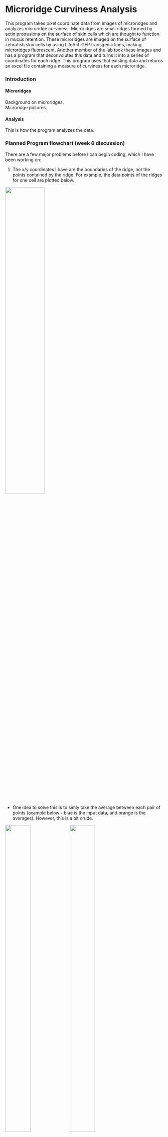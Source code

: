 # Microridge Curviness Analysis

This program takes pixel coordinate data from images of microridges and analyzes microridge 
curviness. Microridges are small ridges formed by actin protrusions on the surface of skin cells 
which are thought to function in mucus retention. These microridges are imaged on the surface 
of zebrafish skin cells by using LifeAct-GFP transgenic lines, making microridges 
fluorescent. Another member of the lab took these images and has a program that deconvolutes 
this data and turns it into a series of coordinates for each ridge. This program uses that 
existing data and returns an excel file containing a measure of curviness for each microridge.

### Introduction
#### Microridges
Background on microridges.  
Microridge pictures.
#### Analysis
This is how the program analyzes the data.

### Planned Program flowchart (week 6 discussion)
There are a few major problems before I can begin coding, which I have been working on:
1. The x/y coordinates I have are the boundaries of the ridge, not the points contained by the 
ridge. For example, the data points of the ridges for one cell are plotted below.
<img src="https://github.com/hamarkovic/Microridge_Curviness_Analysis/blob/master/W6_Dicussion_whole_cell_example.png" width="50%" height="50%">
    
* One idea to solve this is to simly take the average between each pair of points (example below - blue is the input data, and orange is the averages). However, this is a bit crude.

<img src="https://github.com/hamarkovic/Microridge_Curviness_Analysis/blob/master/W6_Discussion_ex_graph_points.png" width="40%" height="50%"> <img src="https://github.com/hamarkovic/Microridge_Curviness_Analysis/blob/master/W6_Discussion_ex_graph_lines.png" width="40%" height="50%">
    
* The goal is to use the existing data to create a new set of points which better represent
the actual shape of the microridge.

2. The other issue, once a more representative dataset is determined, is how to calculate curvature
from these pixels or lines.
* If all else fails, I could simply calculate the first and second derivative between points (instantaneous derivatives).
The second derivative itself should be a crude measure of curvature, but I can also use a formula
such as this (from [this website](http://tutorial.math.lamar.edu/Classes/CalcIII/Curvature.aspx)). This value for each point of the ridge would most likely be added and divided by ridge length:

<img src="https://github.com/hamarkovic/Microridge_Curviness_Analysis/blob/master/W6_curvature_fomula.png" width="50%">

3. We have not yet started learning R, and I would like to write this program in R.

I have also created a flowchart for how the program should work once these issues are resolved:
1. Get raw data from user, combine cell types with the same manipulation or at the same developmental time point into one table
2. Transform the raw data into points that better represent microridge shape
3. Calculate the curvature of each microridge from these points
4. Output the curvature of each ridge of the cell
5. If this is achieved with time to spare, also output graphs comparing the microridge curvature across manipulations/development.

### Program Usage

#### Requirements
You need to install these things.  
You need these versions of those things.  
The data needs to look like this.
 * You can use this program (cite Aaron's paper) to convert miroridge images to pixels and 
then use my program with the output coordinates..
 * The data must be inputted in csv format.
 * There cannot be data files with identical names.
#### Usage Instructions
This is how to name the input files and how to run the program. These are the outputs that 
the program will give.
#### Vignette
1. To run this test file, you first need to follow the directions for how to run the program, and install the required packages.
2. Change the input in the file Point_Simplifier.rmd (read.csv command) to be the file "Ridge5_test.csv" in the appropriate location on your computer.
3. Change the ouput of the file (write.csv command) to be in the apporpiate location on your computer.
4. Run the file Point_Simplifier in R.
5. The ouput will be the file "Points5.csv".
6. If you graph the points of the input and ouput, the input should look identical to the orange points in the file "Voronoi after Viz green.gif", and the output should look identical to the green points.

### Author
* Hannah Markovic
    * incoming Biology PhD student at the University of Oregon
    * B.S. in Molecular, Cell and Developmental Biology with minor in Biomedical Research, 
        expected June 2019, UCLA
    * contact: hmarkovi@uoregon.edu
* This program was created as the final project for the class EEB 177, Spring 2019, UCLA

### Acknowledgements
* Aaron van Loon - miroridge deconvolution program
* Aaron van Loon and Kaiser Atai - data
* Dr. Emily Curd and Daniel Chavez - guidance

### References
* https://stackoverflow.com/questions/9595117/identify-a-linear-feature-on-a-raster-map-and-return-a-linear-shape-object-using
* https://cran.r-project.org/web/packages/deldir/
* https://cran.r-project.org/web/packages/rgeos/
* https://cran.r-project.org/web/packages/sp/
* https://cran.r-project.org/web/packages/PairViz/
* https://cran.r-project.org/web/packages/TSP/
* https://rstudio-pubs-static.s3.amazonaws.com/202536_7a122ff56e9f4062b6b012d9921afd80.html
* http://tutorial.math.lamar.edu/Classes/CalcIII/Curvature.aspx
